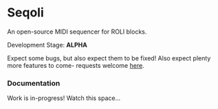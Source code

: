 # Seqoli

An open-source MIDI sequencer for ROLI blocks.

Development Stage: **ALPHA**

Expect some bugs, but also expect them to be fixed! Also expect plenty more features to come- requests welcome [here](https://github.com/SuuBro/Seqoli/issues).

### Documentation
Work is in-progress! Watch this space...




